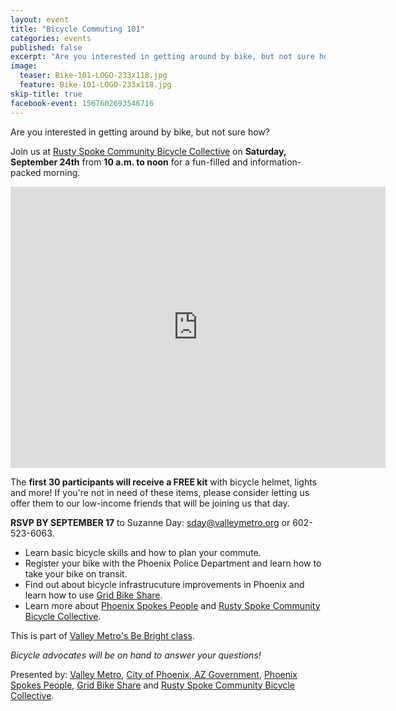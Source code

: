 ```yaml
---
layout: event
title: "Bicycle Commuting 101"
categories: events
published: false
excerpt: "Are you interested in getting around by bike, but not sure how?"
image:
  teaser: Bike-101-LOGO-233x118.jpg
  feature: Bike-101-LOGO-233x118.jpg
skip-title: true
facebook-event: 1567602693546716
---
```


Are you interested in getting around by bike, but not sure how?

Join us at [Rusty Spoke Community Bicycle Collective](www.rustyspoke.org) on **Saturday, September 24th** from **10 a.m. to noon** for a fun-filled and information-packed morning.

<iframe src="https://www.google.com/maps/embed?pb=!1m14!1m8!1m3!1d13317.245092527437!2d-112.08429!3d33.441196!3m2!1i1024!2i768!4f13.1!3m3!1m2!1s0x0%3A0xd4027ae4f6e0b7dd!2sRusty+Spoke!5e0!3m2!1sen!2sus!4v1472154529813" width="600" height="450" frameborder="0" style="border:0" allowfullscreen></iframe>

The **first 30 participants will receive a FREE kit** with bicycle helmet, lights and more! If you're not in need of these items, please consider letting us offer them to our low-income friends that will be joining us that day.

**RSVP BY SEPTEMBER 17** to Suzanne Day: [sday@valleymetro.org](mailto:sday@valleymetro.org) or 602-523-6063.

* Learn basic bicycle skills and how to plan your commute.
* Register your bike with the Phoenix Police Department and learn how to take your bike on transit.
* Find out about bicycle infrastrucuture improvements in Phoenix and learn how to use [Grid Bike Share](http://gridbikes.com/).
* Learn more about [Phoenix Spokes People](psp.bike) and [Rusty Spoke Community Bicycle Collective](rustyspoke.org).

This is part of [Valley Metro's Be Bright class](http://bebright.valleymetro.org/programs/details/bike-commuting-101).

*Bicycle advocates will be on hand to answer your questions!*

Presented by: [Valley Metro](http://www.valleymetro.org/), [City of Phoenix, AZ Government](www.phoenix.gov), [Phoenix Spokes People](psp.bike), [Grid Bike Share](http://gridbikes.com/) and [Rusty Spoke Community Bicycle Collective](rustyspoke.org).
